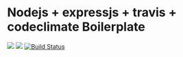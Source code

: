 # Nodejs + expressjs + travis + codeclimate Boilerplate

<a href="https://codeclimate.com/github/dcresnitzky/controle-acesso/maintainability"><img src="https://api.codeclimate.com/v1/badges/f2c40ced7d3aa2e63a68/maintainability" /></a>
<a href="https://codeclimate.com/github/dcresnitzky/controle-acesso/test_coverage"><img src="https://api.codeclimate.com/v1/badges/f2c40ced7d3aa2e63a68/test_coverage" /></a>
[![Build Status](https://www.travis-ci.com/dcresnitzky/controle-acesso.svg?branch=master)](https://www.travis-ci.com/dcresnitzky/controle-acesso)
